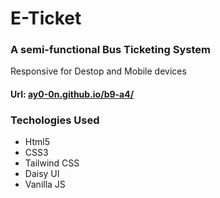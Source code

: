 # **E-Ticket**
### A semi-functional Bus Ticketing System
Responsive for Destop and Mobile devices
#### Url: [ay0-0n.github.io/b9-a4/](preview)
### **Techologies Used**
- Html5
- CSS3
- Tailwind CSS
- Daisy UI
- Vanilla JS

